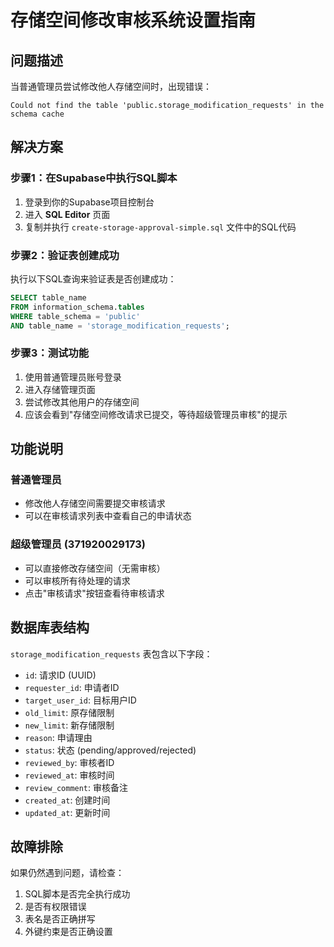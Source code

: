 # 存储空间修改审核系统设置指南

## 问题描述
当普通管理员尝试修改他人存储空间时，出现错误：
```
Could not find the table 'public.storage_modification_requests' in the schema cache
```

## 解决方案

### 步骤1：在Supabase中执行SQL脚本

1. 登录到你的Supabase项目控制台
2. 进入 **SQL Editor** 页面
3. 复制并执行 `create-storage-approval-simple.sql` 文件中的SQL代码

### 步骤2：验证表创建成功

执行以下SQL查询来验证表是否创建成功：
```sql
SELECT table_name 
FROM information_schema.tables 
WHERE table_schema = 'public' 
AND table_name = 'storage_modification_requests';
```

### 步骤3：测试功能

1. 使用普通管理员账号登录
2. 进入存储管理页面
3. 尝试修改其他用户的存储空间
4. 应该会看到"存储空间修改请求已提交，等待超级管理员审核"的提示

## 功能说明

### 普通管理员
- 修改他人存储空间需要提交审核请求
- 可以在审核请求列表中查看自己的申请状态

### 超级管理员 (371920029173)
- 可以直接修改存储空间（无需审核）
- 可以审核所有待处理的请求
- 点击"审核请求"按钮查看待审核请求

## 数据库表结构

`storage_modification_requests` 表包含以下字段：
- `id`: 请求ID (UUID)
- `requester_id`: 申请者ID
- `target_user_id`: 目标用户ID
- `old_limit`: 原存储限制
- `new_limit`: 新存储限制
- `reason`: 申请理由
- `status`: 状态 (pending/approved/rejected)
- `reviewed_by`: 审核者ID
- `reviewed_at`: 审核时间
- `review_comment`: 审核备注
- `created_at`: 创建时间
- `updated_at`: 更新时间

## 故障排除

如果仍然遇到问题，请检查：
1. SQL脚本是否完全执行成功
2. 是否有权限错误
3. 表名是否正确拼写
4. 外键约束是否正确设置

